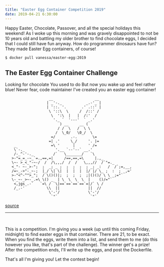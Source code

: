 ```yaml
---
title: "Easter Egg Container Competition 2019"
date: 2019-04-21 6:30:00
---
```


Happy Easter, Chocolate, Passover, and all the special holidays this weekend!
As I woke up this morning and was gravely disappointed to not be 10 years old
and battling my older brother to find chocolate eggs, I decided that I could
still have fun anyway. How do programmer dinosaurs have fun? They made Easter Egg
containers, of course!

```bash
$ docker pull vanessa/easter-egg:2019
```

## The Easter Egg Container Challenge

Looking for chocolate
You used to do
But now you wake up
and feel rather blue!
Never fear, code maintainer
I've created you an easter egg container!


```
                    __                   __
                   | _'-._           _.-'_ |
                   | '::. '.       .' .::' |
                    \ '::\  \     /  /::' /
                     \  ':\  |   |  /:'  /
                      '._ `  '---'  ` _.'
                         ) __     __ (
                        / /  \   /  \ \
                       /  \_0/   \0_/  \
                     =/       .-.       \=
                    =| .'     \_/     '. |=
    _                =\ '      |      ' /=
    \`-._              '.__ `--'--` __.'
    /-_^-'-._         /`   \_______/   `\
   >-"=_=_-~_`=.,==,=|     /==,==,=\     |.,_
   \~- >_<_"-~-/  /  /\,,,/  /  /   \,,,//  /`"=._
   <_"- ~-_>-";  ;  _; _ ;  ;  ;  ;  ; _; _:   /  /`;=,__,
   /=~_->"-_~-;  |_/ \| \|  |  |  |  |/ |/ \_ ;  :  ; _,='
   >-"<^-^">_";  / \()()|;  ;  ;  ;  ;|()()/ \ \ _;="`
   \-_~-_>~-_.=\ \() _  | \  \  \  \  |    ()/="`
    <,jgs_.-`   `=\ / `\|==`==`==`==`=|/` \ /
    /_.-'          \\  ||             ||  //
                    \'-'/             \'-'/
                     `"`               `"`
```
[source](http://www.oocities.org/spunk1111/easter.htm)

<hr>
<br>

This is a competition. I'm giving you a week (up until this coming Friday, midnight)
to find easter eggs in that container. There are 21, to be exact. 
When you find the eggs, write them into a list, and send them to me (do this however
you like, that's part of the challenge).  The winner get's a prize! After
the competition ends, I'll write up the eggs, and post the Dockerfile.

That's all I'm giving you! Let the contest begin!
